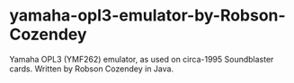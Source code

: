 # yamaha-opl3-emulator-by-Robson-Cozendey
Yamaha OPL3 (YMF262) emulator, as used on circa-1995 Soundblaster cards. Written by Robson Cozendey in Java.

